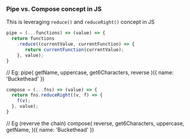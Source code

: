 ### Pipe vs. Compose concept in JS

This is leveraging `reduce()` and `reduceRight()` concept in JS


```javascript
pipe = (...functions) => (value) => {
  return functions
    .reduce((currentValue, currentFunction) => {
       return currentFunction(currentValue);
    }, value);
}
````

// Eg:
pipe(
  getName,
  uppercase,
  get6Characters,
  reverse 
)({ name: 'Buckethead' })

```javascript
compose = (...fns) => (value) => {
  return fns.reduceRight((v, f) => {
    f(v);
  }, value);
}
```

// Eg (reverve the chain)
compose(
  reverse,
  get6Characters,
  uppercase,
  getName,
)({ name: 'Buckethead' })
